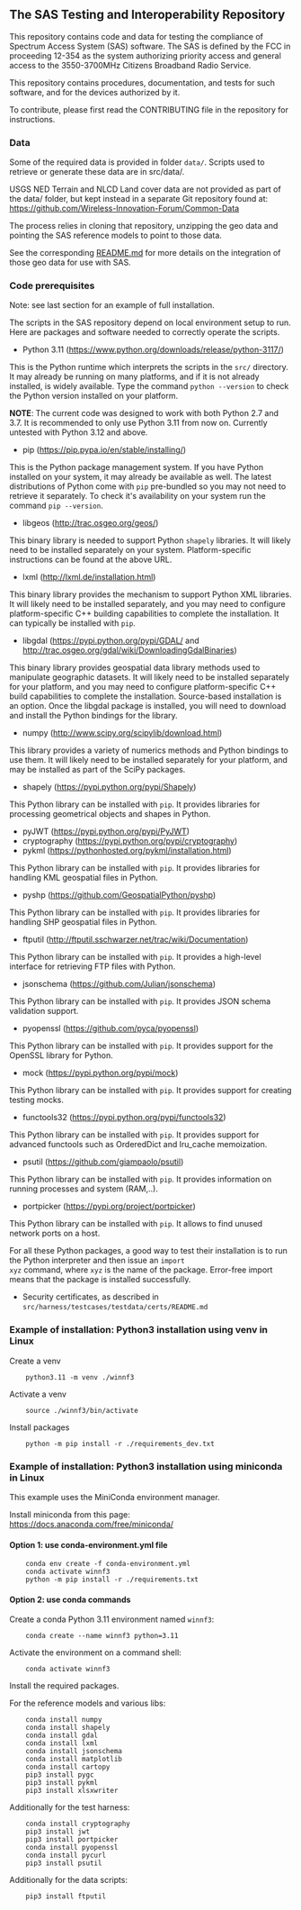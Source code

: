 ## The SAS Testing and Interoperability Repository

This repository contains code and data for testing the compliance
of Spectrum Access System (SAS) software. The SAS is defined by
the FCC in proceeding 12-354 as the system authorizing priority
access and general access to the 3550-3700MHz Citizens Broadband
Radio Service.

This repository contains procedures, documentation, and tests
for such software, and for the devices authorized by it.

To contribute, please first read the CONTRIBUTING file in the
repository for instructions.

### Data

Some of the required data is provided in folder `data/`. Scripts used to
retrieve or generate these data are in src/data/.

USGS NED Terrain and NLCD Land cover data are not provided as part of the
data/ folder, but kept instead in a separate Git repository found at:
 https://github.com/Wireless-Innovation-Forum/Common-Data

The process relies in cloning that repository, unzipping the geo data and
pointing the SAS reference models to point to those data.

See the corresponding [README.md](https://github.com/Wireless-Innovation-Forum/Common-Data/README.md)
for more details on the integration of those geo data for use with SAS.


### Code prerequisites

Note: see last section for an example of full installation.

The scripts in the SAS repository depend on local environment setup to run.
Here are packages and software needed to correctly operate the scripts.

* Python 3.11 (https://www.python.org/downloads/release/python-3117/)

This is the Python runtime which interprets the scripts in the
<code>src/</code> directory. It may already be running on many platforms, and
if it is not already installed, is widely available. Type the command
<code>python --version</code> to check the Python version installed on your
platform.

**NOTE**: The current code was designed to work with both Python 2.7 and 3.7.
It is recommended to only use Python 3.11 from now on. Currently untested with Python 3.12 and above.

* pip (https://pip.pypa.io/en/stable/installing/)

This is the Python package management system. If you have Python installed on
your system, it may already be available as well. The latest distributions of
Python come with <code>pip</code> pre-bundled so you may not need to retrieve
it separately. To check it's availability on your system run the command
<code>pip --version</code>.

* libgeos (http://trac.osgeo.org/geos/)

This binary library is needed to support Python <code>shapely</code> libraries.
It will likely need to be installed separately on your system. Platform-specific
instructions can be found at the above URL.

* lxml (http://lxml.de/installation.html)

This binary library provides the mechanism to support Python XML libraries.
It will likely need to be installed separately, and you may need to configure
platform-specific C++ building capabilities to complete the installation. It
can typically be installed with <code>pip</code>.

* libgdal (https://pypi.python.org/pypi/GDAL/ and http://trac.osgeo.org/gdal/wiki/DownloadingGdalBinaries)

This binary library provides geospatial data library methods used to manipulate
geographic datasets. It will likely need to be installed separately for your
platform, and you may need to configure platform-specific C++ build capabilities
to complete the installation. Source-based installation is an option. Once the
libgdal package is installed, you will need to download and install the Python
bindings for the library.

* numpy (http://www.scipy.org/scipylib/download.html)

This library provides a variety of numerics methods and Python bindings to use
them. It will likely need to be installed separately for your platform, and
may be installed as part of the SciPy packages.

* shapely (https://pypi.python.org/pypi/Shapely)

This Python library can be installed with <code>pip</code>. It provides
libraries for processing geometrical objects and shapes in Python.

* pyJWT (https://pypi.python.org/pypi/PyJWT)
* cryptography (https://pypi.python.org/pypi/cryptography)
* pykml (https://pythonhosted.org/pykml/installation.html)

This Python library can be installed with <code>pip</code>. It provides
libraries for handling KML geospatial files in Python.

* pyshp (https://github.com/GeospatialPython/pyshp)

This Python library can be installed with <code>pip</code>. It provides
libraries for handling SHP geospatial files in Python.

* ftputil (http://ftputil.sschwarzer.net/trac/wiki/Documentation)

This Python library can be installed with <code>pip</code>. It provides a
high-level interface for retrieving FTP files with Python.

* jsonschema (https://github.com/Julian/jsonschema)

This Python library can be installed with <code>pip</code>. It provides
JSON schema validation support.

* pyopenssl (https://github.com/pyca/pyopenssl)

This Python library can be installed with <code>pip</code>. It provides
support for the OpenSSL library for Python.

* mock (https://pypi.python.org/pypi/mock)

This Python library can be installed with <code>pip</code>. It provides
support for creating testing mocks.

* functools32 (https://pypi.python.org/pypi/functools32)

This Python library can be installed with <code>pip</code>. It provides
support for advanced functools such as OrderedDict and lru_cache memoization.

* psutil (https://github.com/giampaolo/psutil)

This Python library can be installed with <code>pip</code>. It provides
information on running processes and system (RAM,..).

* portpicker (https://pypi.org/project/portpicker)

This Python library can be installed with <code>pip</code>. It allows to
find unused network ports on a host.

For all these Python packages, a good way to test their installation is to
run the Python interpreter and then issue an <code>import xyz</code> command,
where <code>xyz</code> is the name of the package. Error-free import means
that the package is installed successfully.

* Security certificates, as described in
<code>src/harness/testcases/testdata/certs/README.md</code>

### Example of installation: Python3 installation using venv in Linux

Create a venv
```shell
    python3.11 -m venv ./winnf3
```
Activate a venv
```shell
    source ./winnf3/bin/activate
```
Install packages
```shell
    python -m pip install -r ./requirements_dev.txt
```

### Example of installation: Python3 installation using miniconda in Linux

This example uses the MiniConda environment manager.

Install miniconda from this page: https://docs.anaconda.com/free/miniconda/

#### Option 1: use conda-environment.yml file
```shell
    conda env create -f conda-environment.yml
    conda activate winnf3
    python -m pip install -r ./requirements.txt
```
#### Option 2: use conda commands
Create a conda Python 3.11 environment named `winnf3`:

```shell
    conda create --name winnf3 python=3.11
```

Activate the environment on a command shell:

```shell
    conda activate winnf3
```

Install the required packages.

For the reference models and various libs:

```shell
    conda install numpy
    conda install shapely
    conda install gdal
    conda install lxml
    conda install jsonschema
    conda install matplotlib
    conda install cartopy
    pip3 install pygc
    pip3 install pykml
    pip3 install xlsxwriter
```

Additionally for the test harness:

```shell
    conda install cryptography
    pip3 install jwt
    pip3 install portpicker
    conda install pyopenssl
    conda install pycurl
    pip3 install psutil
```

Additionally for the data scripts:

```shell
    pip3 install ftputil
```